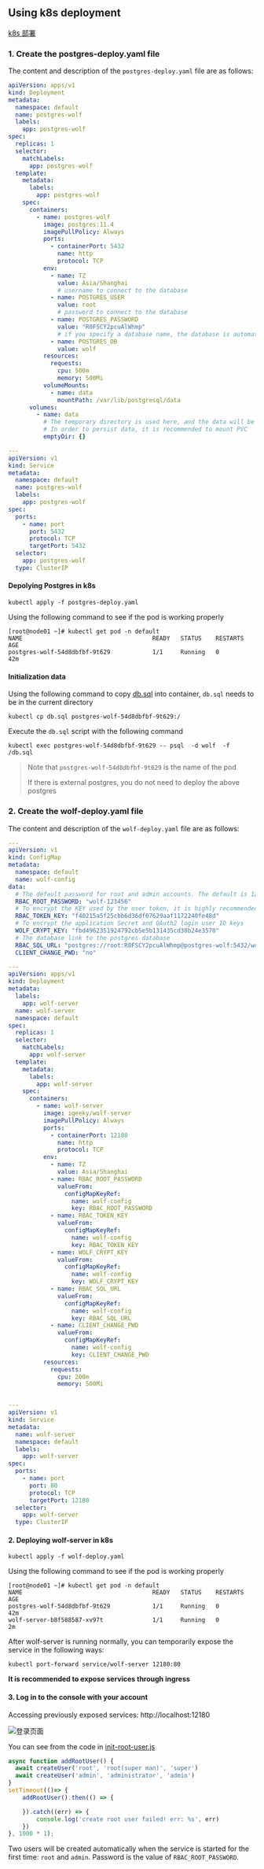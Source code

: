 
## Using k8s deployment

[k8s 部署](./README-K8S-CN.md)

### 1. Create the postgres-deploy.yaml file
The content and description of the `postgres-deploy.yaml` file are as follows:
```yaml
apiVersion: apps/v1
kind: Deployment
metadata:
  namespace: default
  name: postgres-wolf
  labels:
    app: postgres-wolf
spec:
  replicas: 1
  selector:
    matchLabels:
      app: postgres-wolf
  template:
    metadata:
      labels:
        app: postgres-wolf
    spec:
      containers:
        - name: postgres-wolf
          image: postgres:11.4
          imagePullPolicy: Always
          ports:
            - containerPort: 5432
              name: http
              protocol: TCP
          env:
            - name: TZ
              value: Asia/Shanghai
              # username to connect to the database
            - name: POSTGRES_USER
              value: root
              # password to connect to the database
            - name: POSTGRES_PASSWORD
              value: "R0FSCY2pcuAlWhmp"
              # if you specify a database name, the database is automatically created
            - name: POSTGRES_DB
              value: wolf
          resources:
            requests:
              cpu: 500m
              memory: 500Mi
          volumeMounts:
            - name: data
              mountPath: /var/lib/postgresql/data
      volumes:
        - name: data
          # The temporary directory is used here, and the data will be lost after the container is restarted
          # In order to persist data, it is recommended to mount PVC
          emptyDir: {}

---
apiVersion: v1
kind: Service
metadata:
  namespace: default
  name: postgres-wolf
  labels:
    app: postgres-wolf
spec:
  ports:
    - name: port
      port: 5432
      protocol: TCP
      targetPort: 5432
  selector:
    app: postgres-wolf
  type: ClusterIP


```
#### Depolying Postgres in k8s

```shell
kubectl apply -f postgres-deploy.yaml
```
Using the following command to see if the pod is working properly
```shell
[root@node01 ~]# kubectl get pod -n default
NAME                                     READY   STATUS    RESTARTS   AGE
postgres-wolf-54d8dbfbf-9t629            1/1     Running   0          42m
```
#### Initialization data

Using the following command to copy [db.sql](../server/script/db.sql) into container, `db.sql` needs to be in the current directory

```shell
kubectl cp db.sql postgres-wolf-54d8dbfbf-9t629:/
```
Execute the `db.sql` script with the following command
```shell
kubectl exec postgres-wolf-54d8dbfbf-9t629 -- psql  -d wolf  -f /db.sql
```
> Note that `postgres-wolf-54d8dbfbf-9t629` is the name of the pod
> 
> If there is external postgres, you do not need to deploy the above postgres


### 2. Create the wolf-deploy.yaml file
The content and description of the `wolf-deploy.yaml` file are as follows:
```yaml
---
apiVersion: v1
kind: ConfigMap
metadata:
  namespace: default
  name: wolf-config
data:
  # The default password for root and admin accounts. The default is 123456
  RBAC_ROOT_PASSWORD: "wolf-123456"
  # To encrypt the KEY used by the user token, it is highly recommended to set this value
  RBAC_TOKEN_KEY: "f40215a5f25cbb6d36df07629aaf1172240fe48d"
  # To encrypt the application Secret and OAuth2 login user ID keys
  WOLF_CRYPT_KEY: "fbd4962351924792cb5e5b131435cd30b24e3570"
  # The database link to the postgres database
  RBAC_SQL_URL: "postgres://root:R0FSCY2pcuAlWhmp@postgres-wolf:5432/wolf"
  CLIENT_CHANGE_PWD: "no"

---
apiVersion: apps/v1
kind: Deployment
metadata:
  labels:
    app: wolf-server
  name: wolf-server
  namespace: default
spec:
  replicas: 1
  selector:
    matchLabels:
      app: wolf-server
  template:
    metadata:
      labels:
        app: wolf-server
    spec:
      containers:
        - name: wolf-server
          image: igeeky/wolf-server
          imagePullPolicy: Always
          ports:
            - containerPort: 12180
              name: http
              protocol: TCP
          env:
            - name: TZ
              value: Asia/Shanghai
            - name: RBAC_ROOT_PASSWORD
              valueFrom:
                configMapKeyRef:
                  name: wolf-config
                  key: RBAC_ROOT_PASSWORD
            - name: RBAC_TOKEN_KEY
              valueFrom:
                configMapKeyRef:
                  name: wolf-config
                  key: RBAC_TOKEN_KEY
            - name: WOLF_CRYPT_KEY
              valueFrom:
                configMapKeyRef:
                  name: wolf-config
                  key: WOLF_CRYPT_KEY
            - name: RBAC_SQL_URL
              valueFrom:
                configMapKeyRef:
                  name: wolf-config
                  key: RBAC_SQL_URL
            - name: CLIENT_CHANGE_PWD
              valueFrom:
                configMapKeyRef:
                  name: wolf-config
                  key: CLIENT_CHANGE_PWD
          resources:
            requests:
              cpu: 200m
              memory: 500Mi


---
apiVersion: v1
kind: Service
metadata:
  name: wolf-server
  namespace: default
  labels:
    app: wolf-server
spec:
  ports:
    - name: port
      port: 80
      protocol: TCP
      targetPort: 12180
  selector:
    app: wolf-server
  type: ClusterIP


```
#### 2. Deploying wolf-server in k8s
```shell
kubectl apply -f wolf-deploy.yaml
```
Using the following command to see if the pod is working properly
```shell
[root@node01 ~]# kubectl get pod -n default
NAME                                     READY   STATUS    RESTARTS   AGE
postgres-wolf-54d8dbfbf-9t629            1/1     Running   0          42m
wolf-server-b8f588587-xv97t              1/1     Running   0          2m
```

After wolf-server is running normally, you can temporarily expose the service in the following ways:
```shell
kubectl port-forward service/wolf-server 12180:80
```
**It is recommended to expose services through ingress**

#### 3. Log in to the console with your account
Accessing previously exposed services: http://localhost:12180

![登录页面](../docs/imgs/screenshot/console/login.png)

You can see from the code in [init-root-user.js](../server/src/util/init-root-user.js)

```js
async function addRootUser() {
  await createUser('root', 'root(super man)', 'super')
  await createUser('admin', 'administrator', 'admin')
}
setTimeout(()=> {
    addRootUser().then(() => {

    }).catch((err) => {
        console.log('create root user failed! err: %s', err)
    })
}, 1000 * 1);
```
Two users will be created automatically when the service is started for the first time: `root` and `admin`.
Password is the value of `RBAC_ROOT_PASSWORD`.


